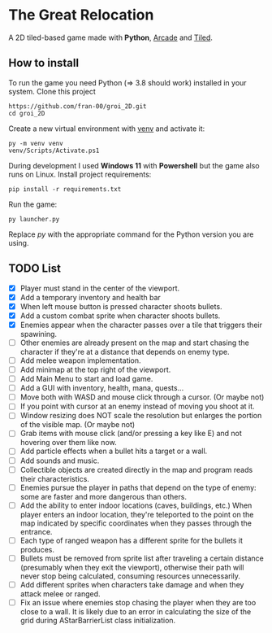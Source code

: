 # The Great Relocation

A 2D tiled-based game made with **Python**, [Arcade](https://api.arcade.academy/en/latest/) and [Tiled](https://www.mapeditor.org/).

## How to install

To run the game you need Python (=> 3.8 should work) installed in your system. Clone this project

    https://github.com/fran-00/groi_2D.git
    cd groi_2D

Create a new virtual environment with [venv](https://docs.python.org/3/library/venv.html) and activate it:

    py -m venv venv
    venv/Scripts/Activate.ps1

During development I used **Windows 11** with **Powershell** but the game also runs on Linux.
Install project requirements:

    pip install -r requirements.txt

Run the game:

    py launcher.py

Replace *py* with the appropriate command  for the Python version you are using.

## TODO List

- [x] Player must stand in the center of the viewport.
- [x] Add a temporary inventory and health bar
- [x] When left mouse button is pressed character shoots bullets.
- [x] Add a custom combat sprite when character shoots bullets.
- [x] Enemies appear when the character passes over a tile that triggers their spawining.
- [ ] Other enemies are already present on the map and start chasing the character if they're at a distance that depends on enemy type.
- [ ] Add melee weapon implementation.
- [ ] Add minimap at the top right of the viewport.
- [ ] Add Main Menu to start and load game.
- [ ] Add a GUI with inventory, health, mana, quests...
- [ ] Move both with WASD and mouse click through a cursor. (Or maybe not)
- [ ] If you point with cursor at an enemy instead of moving you shoot at it.
- [ ] Window resizing does NOT scale the resolution but enlarges the portion of the visible map. (Or maybe not)
- [ ] Grab items with mouse click (and/or pressing a key like E) and not hovering over them like now.
- [ ] Add particle effects when a bullet hits a target or a wall.
- [ ] Add sounds and music.
- [ ] Collectible objects are created directly in the map and program reads their characteristics.
- [ ] Enemies pursue the player in paths that depend on the type of enemy: some are faster and more dangerous than others.
- [ ] Add the ability to enter indoor locations (caves, buildings, etc.) When player enters an indoor location, they're teleported to the point on the map indicated by specific coordinates when they passes through the entrance.
- [ ] Each type of ranged weapon has a different sprite for the bullets it produces.
- [ ] Bullets must be removed from sprite list after traveling a certain distance (presumably when they exit the viewport), otherwise their path will never stop being calculated, consuming resources unnecessarily.
- [ ] Add different sprites when characters take damage and when they attack melee or ranged.
- [ ] Fix an issue where enemies stop chasing the player when they are too close to a wall. It is likely due to an error in calculating the size of the grid during AStarBarrierList class initialization.
